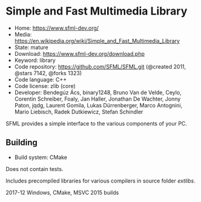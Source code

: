 # Simple and Fast Multimedia Library

- Home: https://www.sfml-dev.org/
- Media: https://en.wikipedia.org/wiki/Simple_and_Fast_Multimedia_Library
- State: mature
- Download: https://www.sfml-dev.org/download.php
- Keyword: library
- Code repository: https://github.com/SFML/SFML.git (@created 2011, @stars 7142, @forks 1323)
- Code language: C++
- Code license: zlib (core)
- Developer: Bendegúz Ács, binary1248, Bruno Van de Velde, Ceylo, Corentin Schreiber, Foaly, Jan Haller, Jonathan De Wachter, Jonny Paton, jqdg, Laurent Gomila, Lukas Dürrenberger, Marco Antognini, Mario Liebisch, Radek Dutkiewicz, Stefan Schindler

SFML provides a simple interface to the various components of your PC.

## Building

- Build system: CMake

Does not contain tests.

Includes precompiled libraries for various compilers in source folder _extlibs_.

2017-12
Windows, CMake, MSVC 2015 builds
